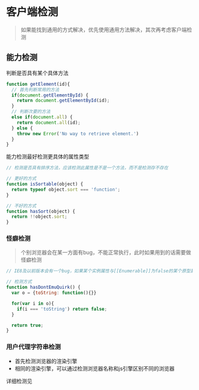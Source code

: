 # 客户端检测

> 如果能找到通用的方式解决，优先使用通用方法解决，其次再考虑客户端检测

## 能力检测

判断是否具有某个具体方法

```javascript
function getElement(id){
  // 首先判断常用的方法
  if(document.getElementById) { 
    return document.getElementById(id);
  }
  // 判断次要的方法
  else if(document.all) {
    return document.all(id);
  } else {
    throw new Error('No way to retrieve element.')
  }
}
```

能力检测最好检测更具体的属性类型

```javascript
// 检测是否具有排序方法，应该检测此属性是不是一个方法，而不是检测存不存在

// 更好的方式
function isSortable(object) {
  return typeof object.sort === 'function';
}

// 不好的方式
function hasSort(object) {
  return !!object.sort;
}
```

### 怪癖检测

> 个别浏览器会在某一方面有bug，不能正常执行，此时如果用到的话需要做怪癖检测

```javascript
// IE8及以前版本会有一个bug，如果某个实例属性与[[Enumerable]]为false的某个原型属性同名的话，for-in循环中不会出现这个实例属性

// 检测方式
function hasDontEmuQuirk() {
  var o = {toString: function(){}}

  for(var i in o){
    if(i === 'toString') return false;  
  }

  return true;
}
```

### 用户代理字符串检测

* 首先检测浏览器的渲染引擎
* 相同的渲染引擎，可以通过检测浏览器名称和js引擎区别不同的浏览器

详细检测见[]()
